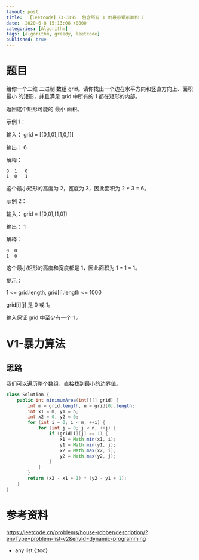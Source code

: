 ```yaml
---
layout: post
title:  【leetcode】73-3195. 包含所有 1 的最小矩形面积 I
date:  2020-6-8 15:13:08 +0800
categories: [Algorithm]
tags: [algorithm, greedy, leetcode]
published: true
---
```


# 题目

给你一个二维 二进制 数组 grid。请你找出一个边在水平方向和竖直方向上、面积 最小 的矩形，并且满足 grid 中所有的 1 都在矩形的内部。

返回这个矩形可能的 最小 面积。

示例 1：

输入： grid = [[0,1,0],[1,0,1]]

输出： 6

解释：

```
0  1   0
1  0   1 
```

这个最小矩形的高度为 2，宽度为 3，因此面积为 2 * 3 = 6。

示例 2：

输入： grid = [[0,0],[1,0]]

输出： 1

解释：

```
0  0 
1  0
```

这个最小矩形的高度和宽度都是 1，因此面积为 1 * 1 = 1。

提示：

1 <= grid.length, grid[i].length <= 1000

grid[i][j] 是 0 或 1。

输入保证 grid 中至少有一个 1 。

# V1-暴力算法

## 思路

我们可以遍历整个数组，直接找到最小的边界值。

```java
class Solution {
    public int minimumArea(int[][] grid) {
        int m = grid.length, n = grid[0].length;
        int x1 = m, y1 = n;
        int x2 = 0, y2 = 0;
        for (int i = 0; i < m; ++i) {
            for (int j = 0; j < n; ++j) {
                if (grid[i][j] == 1) {
                    x1 = Math.min(x1, i);
                    y1 = Math.min(y1, j);
                    x2 = Math.max(x2, i);
                    y2 = Math.max(y2, j);
                }
            }
        }
        return (x2 - x1 + 1) * (y2 - y1 + 1);
    }
}
```




# 参考资料

https://leetcode.cn/problems/house-robber/description/?envType=problem-list-v2&envId=dynamic-programming

* any list
{:toc}